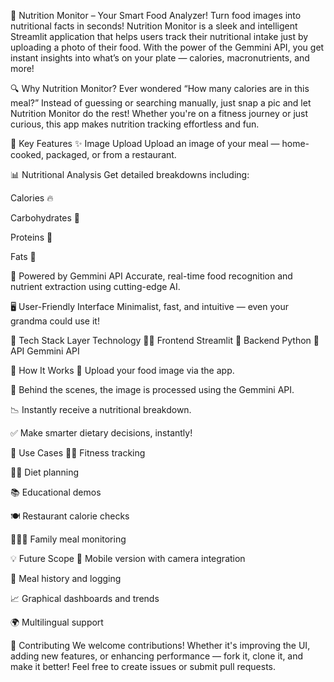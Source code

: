 🥗 Nutrition Monitor – Your Smart Food Analyzer!
Turn food images into nutritional facts in seconds!
Nutrition Monitor is a sleek and intelligent Streamlit application that helps users track their nutritional intake just by uploading a photo of their food. With the power of the Gemmini API, you get instant insights into what’s on your plate — calories, macronutrients, and more!

🔍 Why Nutrition Monitor?
Ever wondered “How many calories are in this meal?”
Instead of guessing or searching manually, just snap a pic and let Nutrition Monitor do the rest!
Whether you're on a fitness journey or just curious, this app makes nutrition tracking effortless and fun.

🚀 Key Features
✨ Image Upload
Upload an image of your meal — home-cooked, packaged, or from a restaurant.

📊 Nutritional Analysis
Get detailed breakdowns including:

Calories 🔥

Carbohydrates 🍞

Proteins 🍗

Fats 🥑

🧠 Powered by Gemmini API
Accurate, real-time food recognition and nutrient extraction using cutting-edge AI.

🖥️ User-Friendly Interface
Minimalist, fast, and intuitive — even your grandma could use it!

🧰 Tech Stack
Layer	Technology
👩‍💻 Frontend	Streamlit
🐍 Backend	Python
🤖 API	Gemmini API

📸 How It Works
🔼 Upload your food image via the app.

🧠 Behind the scenes, the image is processed using the Gemmini API.

📉 Instantly receive a nutritional breakdown.

✅ Make smarter dietary decisions, instantly!

🧪 Use Cases
🏋️‍♂️ Fitness tracking

🧘‍♀️ Diet planning

📚 Educational demos

🍽 Restaurant calorie checks

👨‍👩‍👧 Family meal monitoring

💡 Future Scope
📱 Mobile version with camera integration

🧾 Meal history and logging

📈 Graphical dashboards and trends

🌍 Multilingual support

🤝 Contributing
We welcome contributions! Whether it's improving the UI, adding new features, or enhancing performance — fork it, clone it, and make it better!
Feel free to create issues or submit pull requests.

